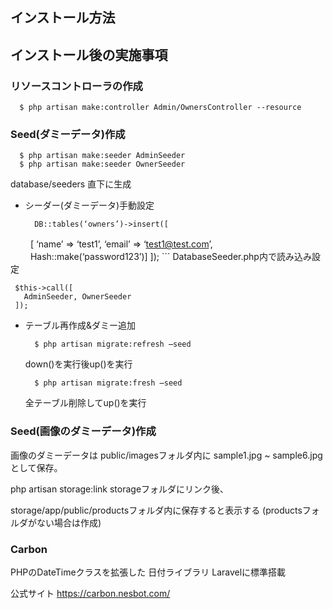 ## インストール方法

## インストール後の実施事項


### リソースコントローラの作成
```
  $ php artisan make:controller Admin/OwnersController --resource
```

### Seed(ダミーデータ)作成
```
  $ php artisan make:seeder AdminSeeder
  $ php artisan make:seeder OwnerSeeder
```
  database/seeders 直下に生成
  - シーダー(ダミーデータ)手動設定
    ```
      DB::tables(‘owners’)->insert([
　　    [ ‘name’ => ‘test1’, ‘email’ => ‘test1@test.com’,
　　    Hash::make(‘password123’)]
      ]);
    ```
   DatabaseSeeder.php内で読み込み設定
   ```
    $this->call([
      AdminSeeder, OwnerSeeder
    ]);
   ```

  - テーブル再作成&ダミー追加
    ```
      $ php artisan migrate:refresh ̶seed
    ```
    down()を実行後up()を実行

    ```
      $ php artisan migrate:fresh ̶seed
    ```
    全テーブル削除してup()を実行

### Seed(画像のダミーデータ)作成
画像のダミーデータは
public/imagesフォルダ内に
sample1.jpg ~ sample6.jpg として保存。

php artisan storage:link
storageフォルダにリンク後、

storage/app/public/productsフォルダ内に保存すると表示する
(productsフォルダがない場合は作成)




### Carbon
  PHPのDateTimeクラスを拡張した
  日付ライブラリ
  Laravelに標準搭載

  公式サイト
    https://carbon.nesbot.com/
